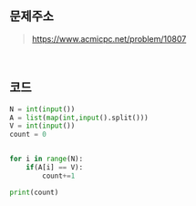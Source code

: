 ## 문제주소

> https://www.acmicpc.net/problem/10807

</br>

## 코드

```py
N = int(input())
A = list(map(int,input().split()))
V = int(input())
count = 0


for i in range(N):
    if(A[i] == V):
        count+=1

print(count)
```
